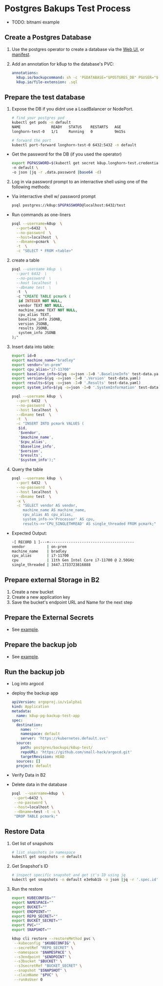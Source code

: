 # Postgres Bakups Test Process
 - TODO: bitnami example


## Create a Postgres Database
 
 1. Use the postgres operator to create a database via the [Web UI](https://pgops.social-media-for-dogs.com/#/list), or [manifest](examples/operator-database.yaml).
 
 2. Add an annotation for k8up to the database's PVC:

    ```yaml
    annotations:
      k8up.io/backupcommand: sh -c 'PGDATABASE="$POSTGRES_DB" PGUSER="$POSTGRES_USER" PGPASSWORD="$POSTGRES_PASSWORD" pg_dump --clean'
      k8up.io/file-extension: .sql
    ```

## Prepare the test database

1. Expose the DB if you didnt use a LoadBalancer or NodePort.

   ```bash
   # find your postgres pod
   kubectl get pods -n default
   NAME              READY   STATUS    RESTARTS   AGE
   longhorn-test-0   1/1     Running   0          9m15s

   # forward the port
   kubectl port-forward longhorn-test-0 6432:5432 -n default
   ```

 - Get the password for the DB (if you used the operator)
   
   ```bash
   export PGPASSWORD=$(kubectl get secret k8up.longhorn-test.credentials.postgresql.acid.zalan.do \
   -n default \
   -o json |jq -r .data.password |base64 -d)
   ```

2. Log in via password prompt to an interractive shell using one of the following methods:

  - Via interractive shell w/ password prompt
  
    ```bash
    psql postgres://k8up:$PGPASSWORD@localhost:6432/test
    ```

  - Run commands as one-liners

    ```bash
    psql --username=k8up  \
      --port=6432  \
      --no-password  \
      --host=localhost  \
      --dbname=pcmark  \
      -t  \
      -c "SELECT * FROM <table>"
    ```

2. create a table

    ```sql
    psql --username k8up  \
      --port 6432  \
      --no-password  \
      --host localhost  \
      --dbname test  \
      -t  \
      -c "CREATE TABLE pcmark (
       id INTEGER NOT NULL,
       vendor TEXT NOT NULL,
       machine_name TEXT NOT NULL,
       cpu_alias TEXT,
       baseline_info JSONB,
       version JSONB,
       results JSONB,
       system_info JSONB
    );"
    ```

4. Insert data into table:

    ```bash
    export id=0
    export machine_name="bradley"
    export vendor="on-prem"
    export cpu_alias="i7-11700"
    export baseline_info=$(yq -o=json -I=0 '.BaselineInfo' test-data.yaml)
    export version=$(yq -o=json -I=0 '.Version' test-data.yaml)
    export results=$(yq -o=json -I=0 '.Results' test-data.yaml)
    export system_info=$(yq -o=json -I=0 '.SystemInformation' test-data.yaml)

    psql --username k8up  \
      --port 6432  \
      --no-password  \
      --host localhost  \
      --dbname test  \
      -t  \
      -c "INSERT INTO pcmark VALUES (
       $id,
       '$vendor',
       '$machine_name',
       '$cpu_alias',
       '$baseline_info',
       '$version',
       '$results',
       '$system_info');"
    ```

5. Query the table

    ```bash
    psql --username k8up  \
      --port 6432  \
      --no-password  \
      --host localhost  \
      --dbname test  \
      -x \
      -c "SELECT vendor AS vendor,
         machine_name AS machine_name,
         cpu_alias AS cpu_alias,
         system_info->>'Processor' AS cpu,
         results->>'CPU_SINGLETHREAD' AS single_threaded FROM pcmark;"
    ```
  
  - Expected Output:
    
    ```bash
    -[ RECORD 1 ]---+---------------------------------------
    vendor          | on-prem
    machine_name    | bradley
    cpu_alias       | i7-11700
    cpu             | 11th Gen Intel Core i7-11700 @ 2.50GHz
    single_threaded | 3447.1733723816888
    ```
## Prepare external Storage in B2

1. Create a new bucket
2. Create a new application key
3. Save the bucket's endpoint URL and Name for the next step

## Prepare the External Secrets

- See [example](examples/external-secret.yaml).

## Prepare the backup job

- See [example](examples/backup-job.yaml).

## Run the backup job

- Log into argocd
  
- deploy the backup app

  ```yaml
  apiVersion: argoproj.io/v1alpha1
  kind: Application
  metadata:
    name: k8up-pg-backup-test-app
  spec:
    destination:
      name: ''
      namespace: default
      server: 'https://kubernetes.default.svc'
    source:
      path: postgres/backups/k8up-test/
      repoURL: 'https://github.com/small-hack/argocd.git'
      targetRevision: HEAD
    sources: []
    project: default
  ```

- Verify Data in B2

- Delete data in the database

  ```bash
  psql  --username=k8up  \
   --port=6432 \
   --no-password \
   --host=localhost \
   --dbname=test -t -c \
   "DROP TABLE pcmark;"
  ```

## Restore Data

1. Get list of snapshots

   ```bash
   # list snapshots in namespace
   kubectl get snapshots -n default
   ```

2. Get Snapshot's ID
   
   ```bash
   # inspect specific snapshot and get it's ID using jq
   kubectl get snapshots -n default e3e9ab1b -o json |jq -r '.spec.id'
   ```

3. Run the restore

   ```bash
   export KUBECONFIG=""
   export NAMESPACE=""
   export BUCKET=""
   export ENDPOINT=""
   export REPO_SECRET=""
   export BUCKET_SECRET=""
   export PVC=""
   export SNAPSHOT=""

   k8up cli restore --restoreMethod pvc \
    --kubeconfig "$KUBECONFIG" \
    --secretRef "REPO_SECRET" \
    --namespace "$NAMESPACE" \
    --s3endpoint "$ENDPOINT" \
    --s3bucket "$BUCKET" \
    --s3secretRef "BUCKET_SECRET" \
    --snapshot "$SNAPSHOT" \
    --claimName "$PVC" \
    --runAsUser 0
   ```  
